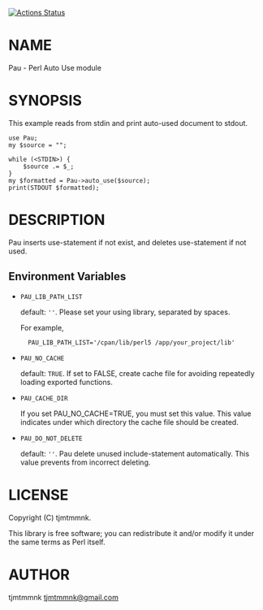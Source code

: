 [![Actions Status](https://github.com/tjmtmmnk/pau/actions/workflows/ci.yml/badge.svg)](https://github.com/tjmtmmnk/pau/actions)
# NAME

Pau - Perl Auto Use module

# SYNOPSIS
This example reads from stdin and print auto-used document to stdout.

    use Pau;
    my $source = "";

    while (<STDIN>) {
        $source .= $_;
    }
    my $formatted = Pau->auto_use($source);
    print(STDOUT $formatted);

# DESCRIPTION

Pau inserts use-statement if not exist, and deletes use-statement if not used.

## Environment Variables

- `PAU_LIB_PATH_LIST`

    default: `''`.
    Please set your using library, separated by spaces.

    For example,

        PAU_LIB_PATH_LIST='/cpan/lib/perl5 /app/your_project/lib'

- `PAU_NO_CACHE`

    default: `TRUE`.
    If set to FALSE, create cache file for avoiding repeatedly loading exported functions.

- `PAU_CACHE_DIR`

    If you set PAU\_NO\_CACHE=TRUE, you must set this value.
    This value indicates under which directory the cache file should be created.

- `PAU_DO_NOT_DELETE`

    default: `''`.
    Pau delete unused include-statement automatically. This value prevents from incorrect deleting.

# LICENSE

Copyright (C) tjmtmmnk.

This library is free software; you can redistribute it and/or modify
it under the same terms as Perl itself.

# AUTHOR

tjmtmmnk <tjmtmmnk@gmail.com>
